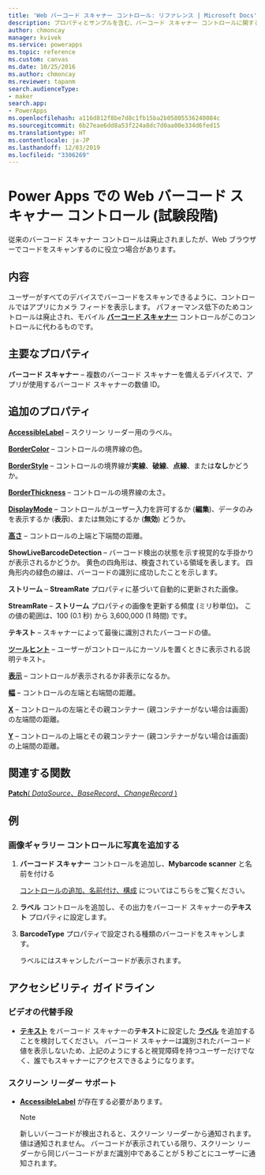```yaml
---
title: 'Web バーコード スキャナー コントロール: リファレンス | Microsoft Docs'
description: プロパティとサンプルを含む、バーコード スキャナー コントロールに関する情報
author: chmoncay
manager: kvivek
ms.service: powerapps
ms.topic: reference
ms.custom: canvas
ms.date: 10/25/2016
ms.author: chmoncay
ms.reviewer: tapanm
search.audienceType:
- maker
search.app:
- PowerApps
ms.openlocfilehash: a116d812f8be7d8c1fb15ba2b05805536240084c
ms.sourcegitcommit: 6b27eae6dd8a53f224a8dc7d0aa00e334d6fed15
ms.translationtype: HT
ms.contentlocale: ja-JP
ms.lasthandoff: 12/03/2019
ms.locfileid: "3306269"
---
```

# <a name="web-barcode-scanner-control-experimental-in-power-apps"></a>Power Apps での Web バーコード スキャナー コントロール (試験段階)

従来のバーコード スキャナー コントロールは廃止されましたが、Web ブラウザーでコードをスキャンするのに役立つ場合があります。

## <a name="description"></a>内容

ユーザーがすべてのデバイスでバーコードをスキャンできるように、コントロールではアプリにカメラ フィードを表示します。 パフォーマンス低下のためコントロールは廃止され、モバイル **[バーコード スキャナー](control-new-barcode-scanner.md)** コントロールがこのコントロールに代わるものです。

## <a name="key-properties"></a>主要なプロパティ

**バーコード スキャナー** – 複数のバーコード スキャナーを備えるデバイスで、アプリが使用するバーコード スキャナーの数値 ID。

## <a name="additional-properties"></a>追加のプロパティ

**[AccessibleLabel](properties-accessibility.md)** – スクリーン リーダー用のラベル。

**[BorderColor](properties-color-border.md)** – コントロールの境界線の色。

**[BorderStyle](properties-color-border.md)** – コントロールの境界線が**実線**、**破線**、**点線**、または**なし**かどうか。

**[BorderThickness](properties-color-border.md)** – コントロールの境界線の太さ。

**[DisplayMode](properties-core.md)** – コントロールがユーザー入力を許可するか (**編集**)、データのみを表示するか (**表示**)、または無効にするか (**無効**) どうか。

**[高さ](properties-size-location.md)** – コントロールの上端と下端間の距離。

**ShowLiveBarcodeDetection** – バーコード検出の状態を示す視覚的な手掛かりが表示されるかどうか。 黄色の四角形は、検査されている領域を表します。 四角形内の緑色の線は、バーコードの識別に成功したことを示します。

**ストリーム** – **StreamRate** プロパティに基づいて自動的に更新された画像。

**StreamRate** – **ストリーム** プロパティの画像を更新する頻度 (ミリ秒単位)。  この値の範囲は、100 (0.1 秒) から 3,600,000 (1 時間) です。

**テキスト** – スキャナーによって最後に識別されたバーコードの値。

**[ツールヒント](properties-core.md)** – ユーザーがコントロールにカーソルを置くときに表示される説明テキスト。

**[表示](properties-core.md)** – コントロールが表示されるか非表示になるか。

**[幅](properties-size-location.md)** – コントロールの左端と右端間の距離。

**[X](properties-size-location.md)** – コントロールの左端とその親コンテナー (親コンテナーがない場合は画面) の左端間の距離。

**[Y](properties-size-location.md)** – コントロールの上端とその親コンテナー (親コンテナーがない場合は画面) の上端間の距離。

## <a name="related-functions"></a>関連する関数

[**Patch**( *DataSource*、*BaseRecord*、*ChangeRecord* )](../functions/function-patch.md)

## <a name="example"></a>例

### <a name="add-photos-to-an-image-gallery-control"></a>画像ギャラリー コントロールに写真を追加する

1. **バーコード スキャナー** コントロールを追加し、**Mybarcode scanner** と名前を付ける

    [コントロールの追加、名前付け、構成](../add-configure-controls.md) についてはこちらをご覧ください。

1. **ラベル** コントロールを追加し、その出力をバーコード スキャナーの**テキスト** プロパティに設定します。

1. **BarcodeType** プロパティで設定される種類のバーコードをスキャンします。

    ラベルにはスキャンしたバーコードが表示されます。

## <a name="accessibility-guidelines"></a>アクセシビリティ ガイドライン

### <a name="video-alternatives"></a>ビデオの代替手段

* **[テキスト](properties-core.md)** をバーコード スキャナーの**テキスト**に設定した **[ラベル](control-text-box.md)** を追加することを検討してください。 バーコード スキャナーは識別されたバーコード値を表示しないため、上記のようにすると視覚障碍を持つユーザーだけでなく、誰でもスキャナーにアクセスできるようになります。

### <a name="screen-reader-support"></a>スクリーン リーダー サポート

* **[AccessibleLabel](properties-accessibility.md)** が存在する必要があります。

    > [!NOTE]
  > 新しいバーコードが検出されると、スクリーン リーダーから通知されます。 値は通知されません。 バーコードが表示されている限り、スクリーン リーダーから同じバーコードがまだ識別中であることが 5 秒ごとにユーザーに通知されます。
